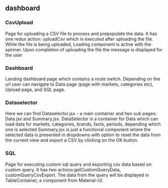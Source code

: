## dashboard

### CsvUpload
Page for uploading a CSV file to process and prepopulate the data. It has one redux action: uploadCsv which is executed after uploading the file.
While the file is being uploaded,  Loading component is active with the spinner. Upon completion of uploading the file the message is displayed for the user

### Dashboard
Landing dashboard page which contains a route switch. Depending on the url user can navigate to Data page (page with markets, categories etc), Upload page, and SQL page.

### Dataselector
Here we can find Dataselector.jsx - a main container and two sub pages: Data.jsx and Summary.jsx. DataSelector is a container for Data which can load data for markets, categories,
brands, facts, periods, depending which one is selected
Summary.jsx is just a functional component where the selected data is presented in dropdowns with option to reset the data from the current view and export a CSV
by clicking on the OK button.

### SQL
Page for executing custom sql query and exporting csv data based on custom query. It has two actions:getCustomQueryData, customQueryCsvExport. The data from the 
query will be displayed in TableContainer, a component from Material-UI.
 
